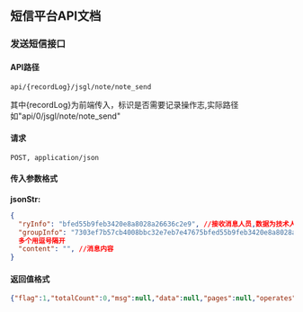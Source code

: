 ## 短信平台API文档

### 发送短信接口

#### API路径

```http
api/{recordLog}/jsgl/note/note_send
```

其中{recordLog}为前端传入，标识是否需要记录操作志,实际路径如"api/0/jsgl/note/note_send"

#### 请求

```
POST, application/json
```

#### 传入参数格式
**jsonStr:**
```json
{
  "ryInfo": "bfed55b9feb3420e8a8028a26636c2e9", //接收消息人员,数据为技术人员id,多个用逗号隔开
  "groupInfo": "7303ef7b57cb4008bbc32e7eb7e47675bfed55b9feb3420e8a8028a26636c2e9", //群发接收消息人员,数据为群组id+技术人员id,
  多个用逗号隔开
  "content": "", //消息内容
}
```

#### 返回值格式

```json
{"flag":1,"totalCount":0,"msg":null,"data":null,"pages":null,"operates":null}
```